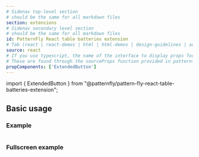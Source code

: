 ```yaml
---
# Sidenav top-level section
# should be the same for all markdown files
section: extensions
# Sidenav secondary level section
# should be the same for all markdown files
id: PatternFly React table batteries extension
# Tab (react | react-demos | html | html-demos | design-guidelines | accessibility)
source: react
# If you use typescript, the name of the interface to display props for
# These are found through the sourceProps function provided in patternfly-docs.source.js
propComponents: ['ExtendedButton']
---
```


import { ExtendedButton } from "@patternfly/pattern-fly-react-table-batteries-extension";

## Basic usage

### Example

```js file="./Basic.tsx"

```

### Fullscreen example

```js file="./Basic.tsx" isFullscreen

```
